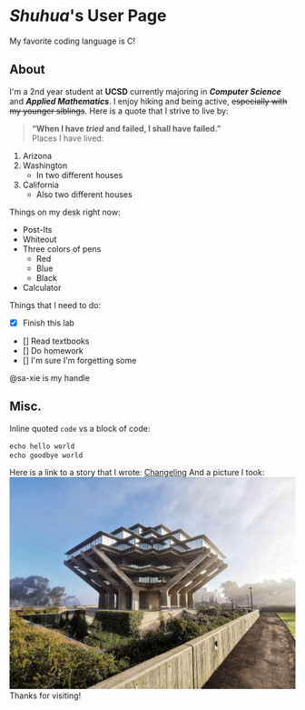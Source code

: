 # *Shuhua*'s User Page
My favorite coding language is C!  
## About
I'm a 2nd year student at **UCSD** currently majoring in ***Computer Science*** and ***Applied Mathematics***. I enjoy hiking and being active, ~~especially with my younger siblings~~. Here is a quote that I strive to live by:  
> **“When I have *tried* and failed, I shall have failed.”**  
Places I have lived:  
1. Arizona
2. Washington
   - In two different houses
3. California
   - Also two different houses
  
Things on my desk right now:  
- Post-Its
- Whiteout
- Three colors of pens
  - Red
  - Blue
  - Black
- Calculator
  
Things that I need to do:  
- [x] Finish this lab
- [] Read textbooks
- [] Do homework
- [] I'm sure I'm forgetting some
  
@sa-xie is my handle
  
## Misc.
Inline quoted `code` vs a block of code:  
```
echo hello world
echo goodbye world
```
  
Here is a link to a story that I wrote: [Changeling](changeling.md) 
And a picture I took:
![Geisel library](lib.jpeg)
Thanks for visiting!
